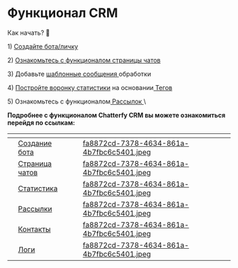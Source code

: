 # Функционал CRM

Как начать? 🤔

1\) [Создайте бота/личку](sozdanie-bota/)

2\) [Ознакомьтесь с функционалом страницы чатов ](stranica-chatov/)

3\) Добавьте [шаблонные сообщения ](stranica-chatov/shablony-soobshenii.md)обработки&#x20;

4\) [Постройте воронку статистики](statistika/) на основании[ Тегов](stranica-chatov/tegi.md)

5\) Ознакомьтесь с функционалом[ Рассылок ](rassylki.md)\


**Подробнее с функционалом Chatterfy CRM вы можете ознакомиться перейдя по ссылкам:**

<table data-view="cards"><thead><tr><th></th><th></th><th></th><th data-hidden data-card-cover data-type="files"></th></tr></thead><tbody><tr><td></td><td><a href="sozdanie-bota/">Создание бота</a></td><td></td><td><a href="../../.gitbook/assets/fa8872cd-7378-4634-861a-4b7fbc6c5401.jpeg">fa8872cd-7378-4634-861a-4b7fbc6c5401.jpeg</a></td></tr><tr><td></td><td><a href="stranica-chatov/">Страница чатов </a></td><td></td><td><a href="../../.gitbook/assets/fa8872cd-7378-4634-861a-4b7fbc6c5401.jpeg">fa8872cd-7378-4634-861a-4b7fbc6c5401.jpeg</a></td></tr><tr><td></td><td><a href="statistika/">Статистика</a></td><td></td><td><a href="../../.gitbook/assets/fa8872cd-7378-4634-861a-4b7fbc6c5401.jpeg">fa8872cd-7378-4634-861a-4b7fbc6c5401.jpeg</a></td></tr><tr><td></td><td><a href="rassylki.md">Рассылки</a></td><td></td><td><a href="../../.gitbook/assets/fa8872cd-7378-4634-861a-4b7fbc6c5401.jpeg">fa8872cd-7378-4634-861a-4b7fbc6c5401.jpeg</a></td></tr><tr><td></td><td><a href="kontakty.md">Контакты</a></td><td></td><td><a href="../../.gitbook/assets/fa8872cd-7378-4634-861a-4b7fbc6c5401.jpeg">fa8872cd-7378-4634-861a-4b7fbc6c5401.jpeg</a></td></tr><tr><td></td><td><a href="logi.md">Логи</a></td><td></td><td><a href="../../.gitbook/assets/fa8872cd-7378-4634-861a-4b7fbc6c5401.jpeg">fa8872cd-7378-4634-861a-4b7fbc6c5401.jpeg</a></td></tr></tbody></table>

